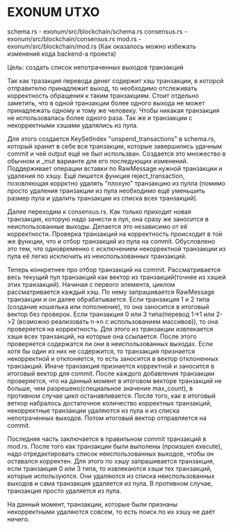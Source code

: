 # EXONUM UTXO

schema.rs - exonum/src/blockchain/schema.rs
consensus.rs - exonum/src/blockchain/consensus.rs
mod.rs - exonum/src/blockchain/mod.rs
(Как оказалось можно избежать изменения кода backend-а проекта)

Цель: создать список непотраченных выходов транзакций

Так как тразакция перевода денег содержит хэш транзакции, в которой отправителю принадлежит выход, то необходимо отслеживать корректность обращения к таким транзакциям. Стоит отдельно заметить, что в одной транзакции более одного выхода не может принадлежать одному и тому же человеку. Чтобы никакая транзакция не использовалась более одного раза. Так же и транзакции с некорректными хэшами удалялись из пула.

Для этого создается KeySetIndex "unspend_transactions" в schema.rs, который хранит в себе все транзакции, которые завершились удачным commit и чей output ещё не был использван. Cоздается это множество в обычном и _mut варианте для его последующих изменений. Поддерживает операции вставки по RawMessage нужной транзакции и удаления по хэшу. Ещё пишется функция reject_transaction, позовляющая коррктно удалять "плохую" транзакцию из пулла (помимо просто удаления транзакции из пула необходимо ещё уменьшить размер пула и удалить транзакции из списка всех транзакций). 

Далее переходим к consensus.rs. Как только приходит новая транзакция, которую надо занести в пул, она сразу же заносится в неиспользованные выходы. Делается это независимо от её корректности. Проверка транзакций на корректность происходит в той же функции, что и отбор транзакций из пула на commit. Обусловлено это тем, что одновременно с исключением некорректной транзакции из пула её легко исключить из неиспользованных транзакций. 

Теперь конкретнее про отбор транзакций на commit. Рассматривается весь текущий пул транзакций как вектор из транзакций(точнее из хэшей этих транзакций). Начиная с первого элемента, циклом рассматривается каждый хэш. По нему запрашивается RawMessage транзакции и он далее обрабатывается. Если транзакция 1 и 2 типа (создание кошелька или пополнение), то она заносится в итоговый вектор без проверок. Если транзакция 0 или 3 типа(перевод 1->1 или 2->2 (возможно реализовать n->n с использованием массивов)), то она проверяется на корректность. Для этого из транзакции извлекается хэши всех транзакций, на которые она ссылается. После этого проверяется содержатся ли они в неиспользованных выходах. Если хотя бы один из них не содержится, то транзакция признается некорректной и отклоняется, то есть заносится в вектор отклоненных транзакций. Иначе транзакция признается корректной и заносится в итоговый вектор для commit. После каждого добавления транзакции проверяется, что на данный момент в итоговом векторе транзакций не больше, чем разрешено(специальное значение max_count), в противном случае цикл останавливается. После того, как в итоговый веткор набралось достаточное количество корректных транзакций, некорректные транзакции удаляются из пула и из списка непотраченных выходов. Потом итоговый вектор отправляется на commit.

Последняя часть заключается в правильном commit транзакций в mod.rs. После того как транзакции были выполены (произшел execute), надо отредактировать список неиспользованных выходов, чтобы он оставался корректен. Для этого по хэшу запрашивается транзакция, если транзакция 0 или 3 типа, то извлекаются хэши тех транзакций, которые используются. Они удаляются из списка неиспользованных выходов и сама транзакция удаляется из пула. В противном случае, транзакция просто удаляется из пула.

На данный момент, транзакции, которые были признаны некорректными удаляются совсем, то есть поиск по их хэшу не даёт ничего. 

